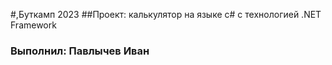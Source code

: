 #,Буткамп 2023
##Проект: калькулятор на языке c# с технологией .NET Framework
### Выполнил: Павлычев Иван

